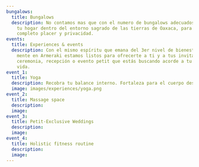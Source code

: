 ```yaml
---
bungalows:
  title: Bungalows
  description: No contamos mas que con el numero de bungalows adecuados para crear
    tu hogar dentro del entorno sagrado de las tierras de Oaxaca, para tu
    completo placer y privacidad.
events:
  title: Experiences & events
  description: Con el mismo espíritu que emana del 3er nivel de bienestar de la
    mente en Armeraki estamos listos para ofrecerte a ti y a tus invitados la
    ceremonia, recepción o evento petit que estás buscando acorde a tu estilo de
    vida.
event_1:
  title: Yoga
  description: Recobra tu balance interno. Fortaleza para el cuerpo desde dentro. Técnicas ancestrales mente / cuerpo / alma como un todo.
  image: images/experiences/yoga.png
event_2:
  title: Massage space
  description: 
  image: 
event_3:
  title: Petit-Exclusive Weddings
  description: 
  image: 
event_4:
  title: Holistic fitness routine
  description: 
  image: 
---
```

